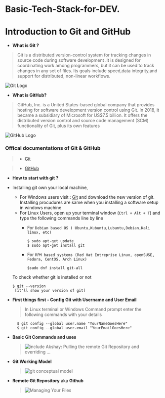 # Basic-Tech-Stack-for-DEV.

# **Introduction to Git and GitHub**

- **What is Git ?**
> Git is a distributed version-control system for tracking changes in source code during software development .It is designed for coordinating work among programmers, but it can be used to track changes in any set of files. Its goals include speed,data integrity,and support for distributed, non-linear workflows.

![Git Logo](https://avatars3.githubusercontent.com/u/18133?s=200&v=4)

- **What is GitHub?**
> GitHub, Inc. is a United States-based global company that provides hosting for software development version control using Git. In 2018, it became a subsidiary of Microsoft for US$7.5 billion. It offers the distributed version control and source code management (SCM) functionality of Git, plus its own features

![GitHub Logo](https://github.githubassets.com/images/modules/open_graph/github-mark.png)

### Offical documentations of Git & GitHub

> - [Git](http://git-scm.com)

> - [GitHub](http://github.com)


- **How to start with git ?** 

- Installing git own your local machine,
    - For Windows users visit : [Git](http://git-scm.com) and download the new version of git. Installing procudures are same when you installing a software setup in windows machine 
    - For Linux Users, open up your terminal window (` Ctrl + Alt + T `) and type the following commands line by line
        - For `Debian based OS ( Ubuntu,Kubuntu,Lubuntu,Debian,Kali linux, etc)`

            ```
            $ sudo apt-get update
            $ sudo apt-get install git
            ```
        - For `RPM based systems (Red Hat Entreprise Linux, openSUSE, Fedora, CentOS, Arch Linux)`
            ```
            $sudo dnf install git-all
            ```

    To check whether git is installed or not

    ```
    $ git --version 
     [it'll show your version of git]
    ```
    
- **First things first - Config Git with Username and User Email**
            
    > In Linux terminal or Windows Command prompt enter the following commands with your details
        
        
        $ git config --global user.name "YourNameGoesHere"
        $ git config --global user.email "YourEmailGoesHere"
        
 
- **Basic Git Commands and uses**

    > ![include Akshay: Pulling the remote Git Repository and overriding ...](https://1.bp.blogspot.com/--uNcah6YUSw/UZaB5xCzMNI/AAAAAAAAAhs/khSzRB0MIkc/s1600/git_everthing_is_local.png) 
    
- **Git Working Model**

    > ![git conceptual model](https://bootcamp.burlingtoncodeacademy.com/images/git.png)
    
- **Remote Git Repository** aka **Github**

    > ![Managing Your Files](https://infx-web-win17.github.io/tutorials/managing-files/img/github.png)
